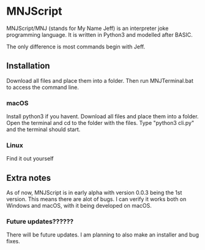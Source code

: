 # MNJScript
MNJScript/MNJ (stands for My Name Jeff) is an interpreter joke programming language. It is written in Python3 and modelled after BASIC.

The only difference is most commands begin with Jeff.

## Installation
Download all files and place them into a folder. Then run MNJTerminal.bat to access the command line.

### macOS
Install python3 if you havent. Download all files and place them into a folder. Open the terminal and cd to the folder with the files.
Type "python3 cli.py" and the terminal should start.

### Linux
Find it out yourself

## Extra notes
As of now, MNJScript is in early alpha with version 0.0.3 being the 1st version. This means there are alot of bugs.
I can verify it works both on Windows and macOS, with it being developed on macOS.

### Future updates??????
There will be future updates. I am planning to also make an installer and bug fixes.
